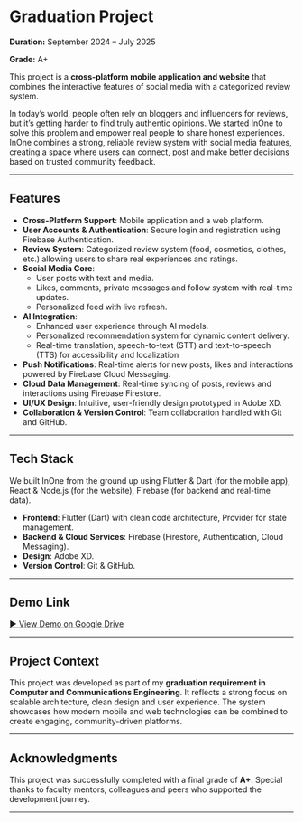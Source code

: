 # Graduation Project

**Duration:** September 2024 – July 2025

**Grade:** A+

This project is a **cross-platform mobile application and website** that combines the interactive features of social media with a categorized review system. 

In today’s world, people often rely on bloggers and influencers for reviews, but it’s getting harder to find truly authentic opinions. We started InOne to solve this problem and empower real people to share honest experiences. InOne combines a strong, reliable review system with social media features, creating a space where users can connect, post and make better decisions based on trusted community feedback.

---

## Features

* **Cross-Platform Support**: Mobile application and a web platform.
* **User Accounts & Authentication**: Secure login and registration using Firebase Authentication.
* **Review System**: Categorized review system (food, cosmetics, clothes, etc.) allowing users to share real experiences and ratings.
* **Social Media Core**:
  * User posts with text and media.
  * Likes, comments, private messages and follow system with real-time updates.
  * Personalized feed with live refresh.
* **AI Integration**: 
  * Enhanced user experience through AI models.
  * Personalized recommendation system for dynamic content delivery.
  * Real-time translation, speech-to-text (STT) and text-to-speech (TTS) for accessibility and localization
* **Push Notifications**: Real-time alerts for new posts, likes and interactions powered by Firebase Cloud Messaging.
* **Cloud Data Management**: Real-time syncing of posts, reviews and interactions using Firebase Firestore.
* **UI/UX Design**: Intuitive, user-friendly design prototyped in Adobe XD.
* **Collaboration & Version Control**: Team collaboration handled with Git and GitHub.

---

## Tech Stack
We built InOne from the ground up using Flutter & Dart (for the mobile app), React & Node.js (for the website), Firebase (for backend and real-time data).
* **Frontend**: Flutter (Dart) with clean code architecture, Provider for state management.
* **Backend & Cloud Services**: Firebase (Firestore, Authentication, Cloud Messaging).
* **Design**: Adobe XD.
* **Version Control**: Git & GitHub.

---

## Demo Link

[▶ View Demo on Google Drive](https://drive.google.com/drive/folders/19KY2GBHM4FotL8kH9WMuNkB30C2jSy32?usp=sharing)

---

## Project Context

This project was developed as part of my **graduation requirement in Computer and Communications Engineering**.
It reflects a strong focus on scalable architecture, clean design and user experience. The system showcases how modern mobile and web technologies can be combined to create engaging, community-driven platforms.

---

## Acknowledgments

This project was successfully completed with a final grade of **A+**.
Special thanks to faculty mentors, colleagues and peers who supported the development journey.

---
